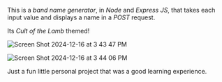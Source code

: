 This is a *band name generator*, in *Node* and *Express JS*, that takes each input value and displays a name in a *POST* request. 

Its *Cult of the Lamb* themed!

![Screen Shot 2024-12-16 at 3 43 47 PM](https://github.com/user-attachments/assets/de717d09-cbb9-4351-906d-e9c3945a5f6f)



![Screen Shot 2024-12-16 at 3 44 06 PM](https://github.com/user-attachments/assets/4c6e1c07-4222-4032-9677-b4cd962c2a45)


Just a fun little personal project that was a good learning experience.
